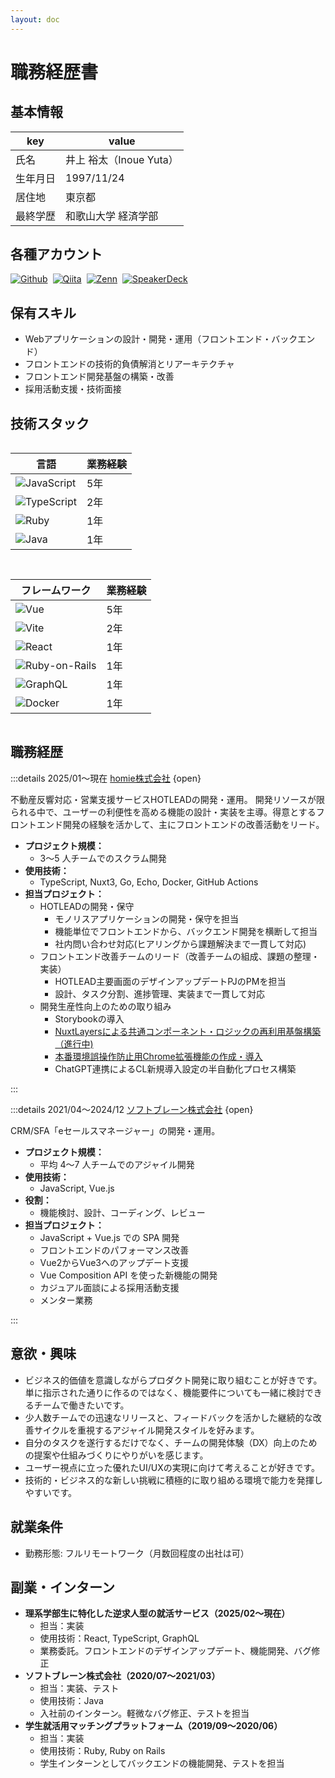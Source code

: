```yaml
---
layout: doc
---
```



# 職務経歴書

## 基本情報

|key|value|
|---|---|
|氏名|井上 裕太（Inoue Yuta）|
|生年月日|1997/11/24|
|居住地|東京都|
|最終学歴|和歌山大学 経済学部|

## 各種アカウント

<p style="display: flex; gap: 8px; flex-wrap: wrap;">
  <a href="https://github.com/iyuta1124" target="_blank"><img alt="Github" src="https://img.shields.io/badge/iyuta1124-%2312100E.svg?&style=flat-square&logo=Github&logoColor=white" /></a>
  <a href="https://qiita.com/iyuta1124" target="_blank"><img alt="Qiita" src="https://img.shields.io/badge/iyuta1124-55C500.svg?&style=flat-square&logo=qiita&logoColor=white" /></a>
  <a href="https://zenn.dev/iyuta1124" target="_blank"><img alt="Zenn" src="https://img.shields.io/badge/iyuta1124-3EA8FF.svg?&style=flat-square&logo=Zenn&logoColor=white" /></a>
  <a href="https://speakerdeck.com/iyuta1124" target="_blank"><img alt="SpeakerDeck" src="https://img.shields.io/badge/iyuta1124-009287.svg?&style=flat-square&logo=SpeakerDeck&logoColor=white" /></a>
</p>


## 保有スキル

- Webアプリケーションの設計・開発・運用（フロントエンド・バックエンド）
- フロントエンドの技術的負債解消とリアーキテクチャ
- フロントエンド開発基盤の構築・改善
- 採用活動支援・技術面接


## 技術スタック

<div style="display: grid; gap: 15px; grid-col; grid-template-columns: repeat(auto-fit, minmax(300px, 1fr));">

<div>

|言語|業務経験|
|---|---|
|<img alt="JavaScript" src="https://img.shields.io/badge/-JavaScript-F7DF1E?style=flat-square&logo=JavaScript&logoColor=white" />|5年|
|<img alt="TypeScript" src="https://img.shields.io/badge/-TypeScript-007ACC?style=flat-square&logo=typescript&logoColor=white" />|2年|
|<img alt="Ruby" src="https://img.shields.io/badge/-Ruby-CC342D?style=flat-square&logo=Ruby&logoColor=white" />|1年|
|<img alt="Java" src="https://img.shields.io/badge/-Java-ED8B00?style=flat-square&logo=coffeescript&logoColor=white" />|1年|

</div>

<div>

|フレームワーク|業務経験|
|---|---|
|<img alt="Vue" src="https://img.shields.io/badge/-Vue.js-4FC08D?style=flat-square&logo=Vue.js&logoColor=white" />|5年|
|<img alt="Vite" src="https://img.shields.io/badge/-Vite-646CFF?style=flat-square&logo=Vite&logoColor=white" />|2年|
|<img alt="React" src="https://img.shields.io/badge/-React-45b8d8?style=flat-square&logo=react&logoColor=white" />|1年|
|<img alt="Ruby-on-Rails" src="https://img.shields.io/badge/-Rails-CC0000?style=flat-square&logo=Ruby-on-Rails&logoColor=white" />|1年|
|<img alt="GraphQL" src="https://img.shields.io/badge/-GraphQL-E10098?style=flat-square&logo=graphql&logoColor=white" />|1年|
|<img alt="Docker" src="https://img.shields.io/badge/-Docker-46a2f1?style=flat-square&logo=docker&logoColor=white" />|1年|


</div>
</div>

## 職務経歴

:::details 2025/01〜現在      [homie株式会社](https://homie.co.jp/) {open}

不動産反響対応・営業支援サービスHOTLEADの開発・運用。
開発リソースが限られる中で、ユーザーの利便性を高める機能の設計・実装を主導。得意とするフロントエンド開発の経験を活かして、主にフロントエンドの改善活動をリード。

- **プロジェクト規模：**
  - 3〜5 人チームでのスクラム開発
- **使用技術：**
  - TypeScript, Nuxt3, Go, Echo, Docker, GitHub Actions
- **担当プロジェクト：**
  - HOTLEADの開発・保守
    - モノリスアプリケーションの開発・保守を担当
    - 機能単位でフロントエンドから、バックエンド開発を横断して担当
    - 社内問い合わせ対応(ヒアリングから課題解決まで一貫して対応)
  - フロントエンド改善チームのリード（改善チームの組成、課題の整理・実装）
    - HOTLEAD主要画面のデザインアップデートPJのPMを担当
    - 設計、タスク分割、進捗管理、実装まで一貫して対応
  - 開発生産性向上のための取り組み
    - Storybookの導入
    - [NuxtLayersによる共通コンポーネント・ロジックの再利用基盤構築（進行中)](https://qiita.com/iyuta1124/private/8e9b80170a77841792d3)
    - [本番環境誤操作防止用Chrome拡張機能の作成・導入](https://qiita.com/iyuta1124/private/4932183e7694d616aa53)
    - ChatGPT連携によるCL新規導入設定の半自動化プロセス構築

:::

:::details 2021/04〜2024/12 [ソフトブレーン株式会社](https://www.softbrain.co.jp/) {open}

CRM/SFA「eセールスマネージャー」の開発・運用。

- **プロジェクト規模：**
  - 平均 4〜7 人チームでのアジャイル開発
- **使用技術：**
  - JavaScript, Vue.js
- **役割：**
  - 機能検討、設計、コーディング、レビュー
- **担当プロジェクト：**
  - JavaScript + Vue.js での SPA 開発
  - フロントエンドのパフォーマンス改善
  - Vue2からVue3へのアップデート支援
  - Vue Composition API を使った新機能の開発
  - カジュアル面談による採用活動支援
  - メンター業務

:::

## 意欲・興味

- ビジネス的価値を意識しながらプロダクト開発に取り組むことが好きです。単に指示された通りに作るのではなく、機能要件についても一緒に検討できるチームで働きたいです。
- 少人数チームでの迅速なリリースと、フィードバックを活かした継続的な改善サイクルを重視するアジャイル開発スタイルを好みます。
- 自分のタスクを遂行するだけでなく、チームの開発体験（DX）向上のための提案や仕組みづくりにやりがいを感じます。
- ユーザー視点に立った優れたUI/UXの実現に向けて考えることが好きです。
- 技術的・ビジネス的な新しい挑戦に積極的に取り組める環境で能力を発揮しやすいです。

## 就業条件

- 勤務形態: フルリモートワーク（月数回程度の出社は可）



<!-- ### アウトプット

#### SpeakerDeck
[https://speakerdeck.com/iyuta1124](https://speakerdeck.com/iyuta1124)

<SpeakerDeckSlides />

#### Zenn
[https://zenn.dev/iyuta1124](https://zenn.dev/iyuta1124)

<ZennArticles />

#### Qiita
[https://qiita.com/iyuta1124](https://qiita.com/iyuta1124)

<QiitaArticles /> -->



## 副業・インターン

- **理系学部生に特化した逆求人型の就活サービス（2025/02〜現在）**
  - 担当：実装
  - 使用技術：React, TypeScript, GraphQL
  - 業務委託。フロントエンドのデザインアップデート、機能開発、バグ修正
- **ソフトブレーン株式会社（2020/07〜2021/03）**
  - 担当：実装、テスト
  - 使用技術：Java
  - 入社前のインターン。軽微なバグ修正、テストを担当
- **学生就活用マッチングプラットフォーム（2019/09〜2020/06）**
  - 担当：実装
  - 使用技術：Ruby, Ruby on Rails
  - 学生インターンとしてバックエンドの機能開発、テストを担当

